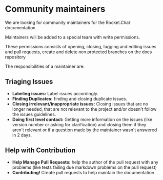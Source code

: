 
# Community maintainers

We are looking for community maintainers for the Rocket.Chat documentation.

Maintainers will be added to a special team with write permissions.

These permissions consists of opening, closing, tagging and editing issues and pull requests, create and delete non protected branches on the docs repository

The responsibilities of a maintainer are:

## Triaging Issues

- **Labeling issues:** Label issues accordingly.
- **Finding Duplicates:** finding and closing duplicate issues.
- **Closing irrelevant/inappropriate issues:** Closing issues that are no longer needed, that are not relevant to the project and/or doesn't follow the issues guidelines.
- **Doing first level contact:** Getting more information on the issues (like version number or asking for clarification) and closing them if they aren't relevant or if a question made by the maintainer wasn't answered in 2 days.

## Help with Contribution

- **Help Manage Pull Requests:** help the author of the pull request with any problems (like tests failing due markdown problems on the pull request)
- **Contributing!** Create pull requests to help maintain the documentation
